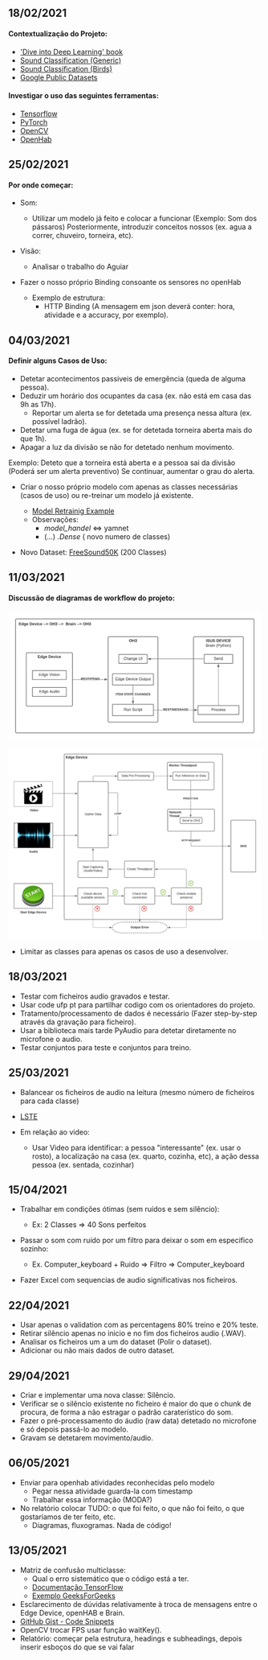  ## **18/02/2021**
#### Contextualização do Projeto:
- ['Dive into Deep Learning' book](https://d2l.ai/)
- [Sound Classification (Generic)](https://mikesmales.medium.com/sound-classification-using-deep-learning-8bc2aa1990b7)
- [Sound Classification (Birds)](https://www.edgeimpulse.com/blog/bird-classification-lacuna-space)
- [Google Public Datasets](https://research.google/tools/datasets/)

#### Investigar o uso das seguintes ferramentas:
- [Tensorflow](https://www.tensorflow.org/)
- [PyTorch](https://pytorch.org/)
- [OpenCV](https://opencv.org/)
- [OpenHab](https://www.openhab.org/)

## **25/02/2021**
#### Por onde começar:

- Som:
  - Utilizar um modelo já feito e colocar a funcionar (Exemplo: Som dos pássaros)
   Posteriormente, introduzir conceitos nossos (ex. agua a correr, chuveiro, torneira, etc).
- Visão:
  - Analisar o trabalho do Aguiar

- Fazer o nosso próprio Binding consoante os sensores no openHab
  - Exemplo de estrutura: 
    - HTTP Binding (A mensagem em json deverá conter: hora, atividade e a accuracy, por exemplo).

## **04/03/2021**

#### Definir alguns Casos de Uso:
- Detetar acontecimentos passiveis de emergência (queda de alguma pessoa).
- Deduzir um horário dos ocupantes da casa (ex. não está em casa das 9h as 17h).
  - Reportar um alerta se for detetada uma presença nessa altura (ex. possível ladrão).
- Detetar uma fuga de água (ex. se for detetada torneira aberta mais do que 1h).
- Apagar a luz da divisão se não for detetado nenhum movimento.

Exemplo:
Deteto que a torneira está aberta e a pessoa sai da divisão (Poderá ser um alerta preventivo)
Se continuar, aumentar o grau do alerta.

- Criar o nosso próprio modelo com apenas as classes necessárias (casos de uso) ou 
  re-treinar um modelo já existente.
  - [Model Retrainig Example](https://www.tensorflow.org/hub/tutorials/tf2_image_retraining) 
  - Observações:
    - _model_handel_ <=> yamnet
    - (...) _.Dense_ ( novo numero de classes)

- Novo Dataset: [FreeSound50K](https://zenodo.org/record/4060432) (200 Classes)

## **11/03/2021**

#### Discussão de diagramas de workflow do projeto:
![LPI](assets/logbook_imgs/LPI.jpeg)

![LPI_EdgeDevice](assets/logbook_imgs/LPI_(EdgeDevice).jpeg)

- Limitar as classes para apenas os casos de uso a desenvolver.

## **18/03/2021**

- Testar com ficheiros audio gravados e testar.
- Usar code ufp pt para partilhar codigo com os orientadores do projeto.
- Tratamento/processamento de dados é necessário (Fazer step-by-step através da gravação para ficheiro).
- Usar a biblioteca mais tarde PyAudio para detetar diretamente no microfone o audio.
- Testar conjuntos para teste e conjuntos para treino.

## **25/03/2021**

- Balancear os ficheiros de audio na leitura (mesmo número de ficheiros para cada classe)
- [LSTE](https://learnopencv.com/introduction-to-video-classification-and-human-activity-recognition/#heading3)

- Em relação ao video:
  - Usar Video para identificar: a pessoa "interessante" (ex. usar o rosto), a localização na casa (ex. quarto, cozinha, etc), a ação dessa pessoa (ex. sentada, cozinhar)

## **15/04/2021**
- Trabalhar em condições ótimas (sem ruídos e sem silêncio):
   - Ex: 2 Classes => 40 Sons perfeitos
  

- Passar o som com ruído por um filtro para deixar o som em especifico sozinho:
   - Ex. Computer_keyboard + Ruido => Filtro => Computer_keyboard


- Fazer Excel com sequencias de audio significativas nos ficheiros.

## **22/04/2021**

- Usar apenas o validation com as percentagens 80% treino e 20% teste.
- Retirar silêncio apenas no inicio e no fim dos ficheiros audio (.WAV).
- Analisar os ficheiros um a um do dataset (Polir o dataset).
- Adicionar ou não mais dados de outro dataset.
       
## **29/04/2021**

- Criar e implementar uma nova classe: Silêncio.
- Verificar se o silêncio existente no ficheiro é maior do que o chunk de procura, de forma a não estragar o padrão caraterístico do som.
- Fazer o pré-processamento do áudio (raw data) detetado no microfone e só depois passá-lo ao modelo.
- Gravam se detetarem movimento/audio.

## **06/05/2021**

- Enviar para openhab atividades reconhecidas pelo modelo
   - Pegar nessa atividade guarda-la com timestamp
   - Trabalhar essa informação (MODA?)
- No relatório colocar TUDO: o que foi feito, o que não foi feito, o que gostaríamos de ter feito, etc.
   - Diagramas, fluxogramas. Nada de código!

## **13/05/2021**

- Matriz de confusão multiclasse:
   - Qual o erro sistemático que o código está a ter. 
   - [Documentação TensorFlow](https://www.tensorflow.org/api_docs/python/tf/math/confusion_matrix)
   - [Exemplo GeeksForGeeks](https://www.geeksforgeeks.org/python-tensorflow-math-confusion_matrix/)
- Esclarecimento de dúvidas relativamente à troca de mensagens entre o Edge Device, openHAB e Brain.
- [GitHub Gist - Code Snippets](https://gist.github.com/)
- OpenCV trocar FPS usar função waitKey().
- Relatório: começar pela estrutura, headings e subheadings, depois inserir esboços do que se vai falar
